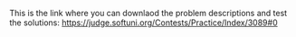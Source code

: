 This is the link where you can downlaod the problem descriptions and test the solutions:
https://judge.softuni.org/Contests/Practice/Index/3089#0
